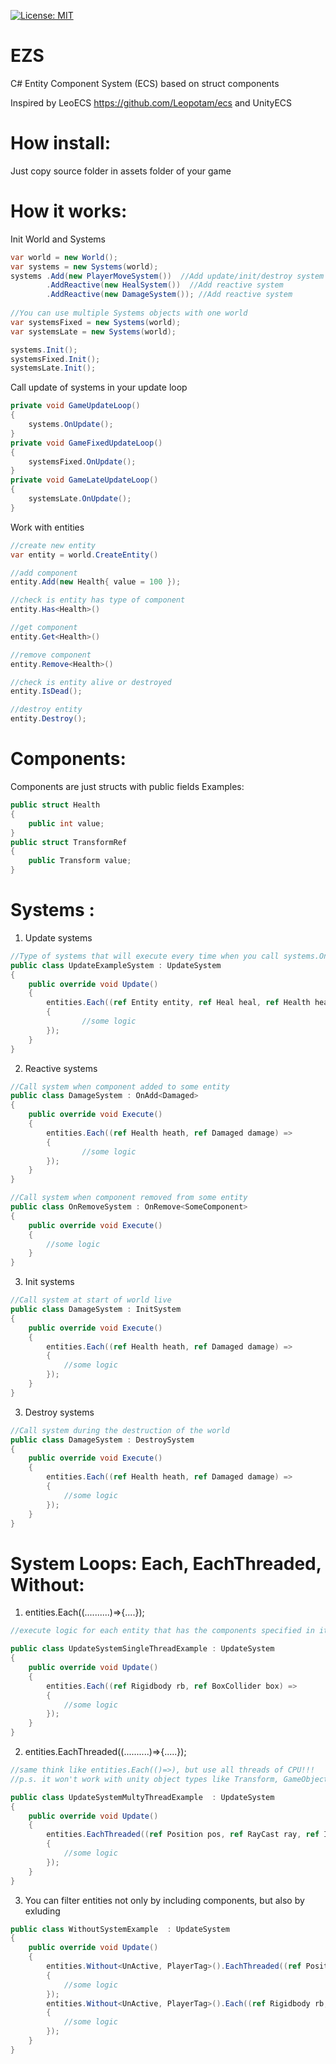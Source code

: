 [![License: MIT](https://img.shields.io/badge/License-MIT-yellow.svg)](https://opensource.org/licenses/MIT)
# EZS
C# Entity Component System (ECS) based on struct components

Inspired by LeoECS https://github.com/Leopotam/ecs and UnityECS

# How install:
Just copy source folder in assets folder of your game

# How it works:

Init World and Systems
```C#
var world = new World();
var systems = new Systems(world);
systems .Add(new PlayerMoveSystem())  //Add update/init/destroy system
        .AddReactive(new HealSystem())  //Add reactive system
        .AddReactive(new DamageSystem()); //Add reactive system
        
//You can use multiple Systems objects with one world
var systemsFixed = new Systems(world);
var systemsLate = new Systems(world);

systems.Init();
systemsFixed.Init();
systemsLate.Init();

```
Call update of systems in your update loop
```C#
private void GameUpdateLoop()
{
    systems.OnUpdate();
}
private void GameFixedUpdateLoop()
{
    systemsFixed.OnUpdate();
}
private void GameLateUpdateLoop()
{
    systemsLate.OnUpdate();
}
```


Work with entities
```C#
//create new entity
var entity = world.CreateEntity()

//add component
entity.Add(new Health{ value = 100 });

//check is entity has type of component
entity.Has<Health>()

//get component
entity.Get<Health>()

//remove component
entity.Remove<Health>()

//check is entity alive or destroyed
entity.IsDead();

//destroy entity
entity.Destroy();
```
# Components:
Components are just structs with public fields
Examples:
```C#
public struct Health 
{ 
    public int value;
}
public struct TransformRef
{
    public Transform value;
}
```
# Systems : 

1. Update systems
```C#
//Type of systems that will execute every time when you call systems.OnUpdate();
public class UpdateExampleSystem : UpdateSystem 
{
    public override void Update() 
    {
        entities.Each((ref Entity entity, ref Heal heal, ref Health health) => 
        {
                //some logic
        });
    }
}
```

2. Reactive systems 
```C#
//Call system when component added to some entity
public class DamageSystem : OnAdd<Damaged> 
{
    public override void Execute() 
    {
        entities.Each((ref Health heath, ref Damaged damage) => 
        {
                //some logic
        });
    }
}
```
```C#
//Call system when component removed from some entity
public class OnRemoveSystem : OnRemove<SomeComponent> 
{
    public override void Execute() 
    {
        //some logic
    }
}
```

3. Init systems
```C#
//Call system at start of world live
public class DamageSystem : InitSystem
{
    public override void Execute() 
    {
        entities.Each((ref Health heath, ref Damaged damage) => 
        {
            //some logic
        });
    }
}
```

3. Destroy systems
```C#
//Call system during the destruction of the world
public class DamageSystem : DestroySystem
{
    public override void Execute() 
    {
        entities.Each((ref Health heath, ref Damaged damage) => 
        {
            //some logic
        });
    }
}
```
# System Loops: Each, EachThreaded, Without:
1. entities.Each((..........)=>{....});
```C#
//execute logic for each entity that has the components specified in it

public class UpdateSystemSingleThreadExample : UpdateSystem 
{
    public override void Update() 
    {
        entities.Each((ref Rigidbody rb, ref BoxCollider box) => 
        {
            //some logic
        });
    }
}

```
2. entities.EachThreaded((..........)=>{.....});
```C#
//same think like entities.Each(()=>), but use all threads of CPU!!!
//p.s. it won't work with unity object types like Transform, GameObject, Rigidbody and others :C

public class UpdateSystemMultyThreadExample  : UpdateSystem 
{
    public override void Update() 
    {
        entities.EachThreaded((ref Position pos, ref RayCast ray, ref Impact impact, ref CanReflect reflect, ref BossTag tag) => 
        {
            //some logic
        });
    }
}

```
3. You can filter entities not only by including components, but also by exluding
```C#
public class WithoutSystemExample  : UpdateSystem 
{
    public override void Update() 
    {
        entities.Without<UnActive, PlayerTag>().EachThreaded((ref Position pos, ref RayCast ray, ref Impact impact, ref CanReflect reflect, ref BossTag tag) => 
        {
            //some logic
        });
        entities.Without<UnActive, PlayerTag>().Each((ref Rigidbody rb, ref BoxCollider box) => 
        {
            //some logic
        });
    }
}
```
